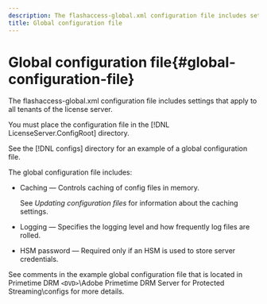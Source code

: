 ```yaml
---
description: The flashaccess-global.xml configuration file includes settings that apply to all tenants of the license server.
title: Global configuration file
---
```


# Global configuration file{#global-configuration-file}

The flashaccess-global.xml configuration file includes settings that apply to all tenants of the license server.

You must place the configuration file in the [!DNL LicenseServer.ConfigRoot] directory.

See the [!DNL configs] directory for an example of a global configuration file.

The global configuration file includes:

* Caching — Controls caching of config files in memory.

  See *Updating configuration files* for information about the caching settings. 
* Logging — Specifies the logging level and how frequently log files are rolled. 
* HSM password — Required only if an HSM is used to store server credentials.

See comments in the example global configuration file that is located in Primetime DRM `<DVD>`\Adobe Primetime DRM Server for Protected Streaming\configs for more details. 
